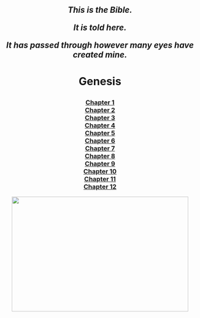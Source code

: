 <h2 align="center">

_This is the Bible._

_It is told here._

_It has passed through however many eyes have created mine._

</h2>

<h1 align='center'>
  
Genesis

</h1>

<h3 align='center'>

[Chapter 1](https://icecauldron.github.io/Genesis/Genesis01)  
[Chapter 2](https://icecauldron.github.io/Genesis/Genesis02)  
[Chapter 3](https://icecauldron.github.io/Genesis/Genesis03)  
[Chapter 4](https://icecauldron.github.io/Genesis/Genesis04)  
[Chapter 5](https://icecauldron.github.io/Genesis/Genesis05)  
[Chapter 6](https://icecauldron.github.io/Genesis/Genesis06)  
[Chapter 7](https://icecauldron.github.io/Genesis/Genesis07)  
[Chapter 8](https://icecauldron.github.io/Genesis/Genesis08)  
[Chapter 9](https://icecauldron.github.io/Genesis/Genesis09)  
[Chapter 10](https://icecauldron.github.io/Genesis/Genesis10)  
[Chapter 11](https://icecauldron.github.io/Genesis/Genesis11)  
[Chapter 12](https://icecauldron.github.io/Genesis/Genesis12)  

</h3>





<p align="center">
  <img width="460" height="300" src="https://user-images.githubusercontent.com/49413578/136610885-663407b7-6872-481e-8346-7b862a377f32.jpg">
</p>

